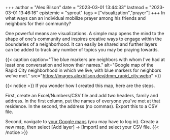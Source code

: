 +++
author = "Alex Bilson"
date = "2023-03-01 13:44:33"
lastmod = "2023-03-01 13:46:16"
epistemic = "sprout"
tags = ["visualization","prayer"]
+++
In what ways can an individual mobilize prayer among his friends and neighbors for their community?

One powerful means are visualizations. A simple map opens the mind to the shape of one's community and inspires creative ways to engage within the boundaries of a neighborhood. It can easily be shared and further layers can be added to track any number of topics you may be praying towards.

{{< caption caption="The blue markers are neighbors with whom I've had at least one conversation and know their names." alt="Google map of the Rapid City neighborhood in which we live, with blue markers for neighbors we've met." src="https://images.alexbilson.dev/dmm_rapid_city.webp" >}}

{{< notice >}}
If you wonder how I created this map, here are the steps.

First, create an Excel/Numbers/CSV file and add two headers, family and address. In the first column, put the names of everyone you've met at that residence. In the second, the address (no commas). Export this to a CSV file.

Second, navigate to [your Google maps](https://www.google.com/maps/d/u/0/?hl=en) (you may have to log in). Create a new map, then select [Add layer] -> [Import] and select your CSV file.
{{< /notice >}}
